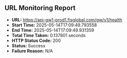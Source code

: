 ## URL Monitoring Report

- **URL:** https://api-gw1-prod1.fisglobal.com/gw/v1/health
- **Start Time:** 2025-05-14T17:09:49.793558
- **End Time:** 2025-05-14T17:09:49.931359
- **Total Time Taken:** 0.137801 seconds
- **HTTP Status Code:** 200
- **Status:** Success
- **Failure Reason:** N/A
